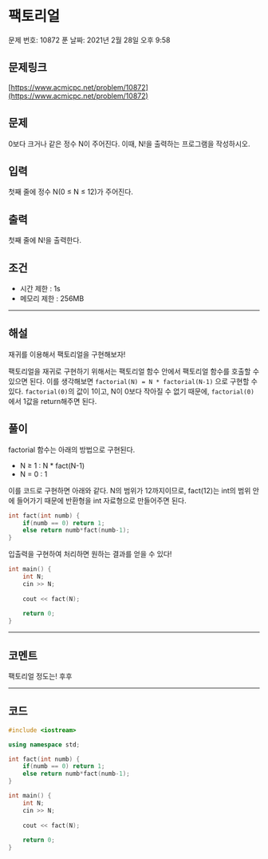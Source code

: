 # 팩토리얼

문제 번호: 10872
푼 날짜: 2021년 2월 28일 오후 9:58

## 문제링크

[https://www.acmicpc.net/problem/10872](https://www.acmicpc.net/problem/10872)

## 문제

0보다 크거나 같은 정수 N이 주어진다. 이때, N!을 출력하는 프로그램을 작성하시오.

## 입력

첫째 줄에 정수 N(0 ≤ N ≤ 12)가 주어진다.

## 출력

첫째 줄에 N!을 출력한다.

## 조건

- 시간 제한 : 1s
- 메모리 제한 : 256MB

---

## 해설

재귀를 이용해서 팩토리얼을 구현해보자!

팩토리얼을 재귀로 구현하기 위해서는 팩토리얼 함수 안에서 팩토리얼 함수를 호출할 수 있으면 된다. 이를 생각해보면 `factorial(N) = N * factorial(N-1)` 으로 구현할 수 있다. `factorial(0)`의 값이 1이고, N이 0보다 작아질 수 없기 때문에, `factorial(0)` 에서 1값을 return해주면 된다. 

## 풀이

factorial 함수는 아래의 방법으로 구현된다.

- N ≥ 1 : N * fact(N-1)
- N = 0 : 1

이를 코드로 구현하면 아래와 같다. N의 범위가 12까지이므로, fact(12)는 int의 범위 안에 들어가기 때문에 반환형을 int 자료형으로 만들어주면 된다.

```cpp
int fact(int numb) {
    if(numb == 0) return 1;
    else return numb*fact(numb-1);
}
```

입출력을 구현하여 처리하면 원하는 결과를 얻을 수 있다!

```cpp
int main() {
	int N;
	cin >> N;
	
	cout << fact(N);
	
	return 0;
}
```

---

## 코멘트

팩토리얼 정도는! 후후

---

## 코드

```cpp
#include <iostream>

using namespace std;

int fact(int numb) {
    if(numb == 0) return 1;
    else return numb*fact(numb-1);
}

int main() {
	int N;
	cin >> N;
	
	cout << fact(N);
	
	return 0;
}
```